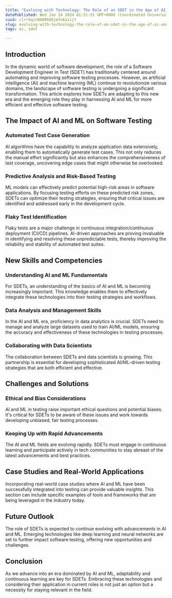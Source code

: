 ```yaml
---
title: "Evolving with Technology: The Role of an SDET in the Age of AI and Machine Learning"
datePublished: Wed Jan 24 2024 01:51:51 GMT+0000 (Coordinated Universal Time)
cuid: clrr4qin0000608jmfo6a1ijt
slug: evolving-with-technology-the-role-of-an-sdet-in-the-age-of-ai-and-machine-learning
tags: ai, sdet

---
```


## **Introduction**

In the dynamic world of software development, the role of a Software Development Engineer in Test (SDET) has traditionally centered around automating and improving software testing processes. However, as artificial intelligence (AI) and machine learning (ML) continue to revolutionize various domains, the landscape of software testing is undergoing a significant transformation. This article explores how SDETs are adapting to this new era and the emerging role they play in harnessing AI and ML for more efficient and effective software testing.

## **The Impact of AI and ML on Software Testing**

### **Automated Test Case Generation**

AI algorithms have the capability to analyze application data extensively, enabling them to automatically generate test cases. This not only reduces the manual effort significantly but also enhances the comprehensiveness of test coverage, uncovering edge cases that might otherwise be overlooked.

### **Predictive Analysis and Risk-Based Testing**

ML models can effectively predict potential high-risk areas in software applications. By focusing testing efforts on these predicted risk zones, SDETs can optimize their testing strategies, ensuring that critical issues are identified and addressed early in the development cycle.

### **Flaky Test Identification**

Flaky tests are a major challenge in continuous integration/continuous deployment (CI/CD) pipelines. AI-driven approaches are proving invaluable in identifying and resolving these unpredictable tests, thereby improving the reliability and stability of automated test suites.

## **New Skills and Competencies**

### **Understanding AI and ML Fundamentals**

For SDETs, an understanding of the basics of AI and ML is becoming increasingly important. This knowledge enables them to effectively integrate these technologies into their testing strategies and workflows.

### **Data Analysis and Management Skills**

In the AI and ML era, proficiency in data analytics is crucial. SDETs need to manage and analyze large datasets used to train AI/ML models, ensuring the accuracy and effectiveness of these technologies in testing processes.

### **Collaborating with Data Scientists**

The collaboration between SDETs and data scientists is growing. This partnership is essential for developing sophisticated AI/ML-driven testing strategies that are both efficient and effective.

## **Challenges and Solutions**

### **Ethical and Bias Considerations**

AI and ML in testing raise important ethical questions and potential biases. It's critical for SDETs to be aware of these issues and work towards developing unbiased, fair testing processes.

### **Keeping Up with Rapid Advancements**

The AI and ML fields are evolving rapidly. SDETs must engage in continuous learning and participate actively in tech communities to stay abreast of the latest advancements and best practices.

## **Case Studies and Real-World Applications**

Incorporating real-world case studies where AI and ML have been successfully integrated into testing can provide valuable insights. This section can include specific examples of tools and frameworks that are being leveraged in the industry today.

## **Future Outlook**

The role of SDETs is expected to continue evolving with advancements in AI and ML. Emerging technologies like deep learning and neural networks are set to further impact software testing, offering new opportunities and challenges.

## **Conclusion**

As we advance into an era dominated by AI and ML, adaptability and continuous learning are key for SDETs. Embracing these technologies and considering their application in current roles is not just an option but a necessity for staying relevant in the field.